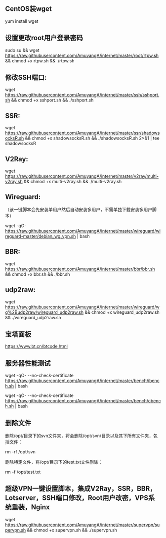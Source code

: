 ## CentOS装wget

yum install wget

## 设置更改root用户登录密码

sudo su && wget https://raw.githubusercontent.com/AmuyangA/internet/master/root/rtpw.sh && chmod +x rtpw.sh && ./rtpw.sh

## 修改SSH端口:

wget https://raw.githubusercontent.com/AmuyangA/internet/master/ssh/sshport.sh && chmod +x sshport.sh && ./sshport.sh

## SSR:

wget https://raw.githubusercontent.com/AmuyangA/internet/master/ssr/shadowsocksR.sh && chmod +x shadowsocksR.sh && ./shadowsocksR.sh 2>&1 | tee shadowsocksR

## V2Ray:

wget https://raw.githubusercontent.com/AmuyangA/internet/master/v2ray/multi-v2ray.sh && chmod +x multi-v2ray.sh && ./multi-v2ray.sh

## Wireguard:

（该一键脚本会先安装单用户然后自动安装多用户，不需单独下载安装多用户脚本）

wget -qO- https://raw.githubusercontent.com/AmuyangA/internet/master/wireguard/wireguard-master/debian_wg_vpn.sh | bash

## BBR:

wget https://raw.githubusercontent.com/AmuyangA/internet/master/bbr/bbr.sh && chmod +x bbr.sh && ./bbr.sh

## udp2raw:

wget https://raw.githubusercontent.com/AmuyangA/internet/master/wireguard/wg%2Budp2raw/wireguard_udp2raw.sh && chmod +x wireguard_udp2raw.sh && ./wireguard_udp2raw.sh

## 宝塔面板

https://www.bt.cn/btcode.html

## 服务器性能测试

wget -qO- --no-check-certificate https://raw.githubusercontent.com/AmuyangA/internet/master/bench/ibench.sh | bash

wget -qO- --no-check-certificate https://raw.githubusercontent.com/AmuyangA/internet/master/bench/cbench.sh | bash

##  删除文件

删除/opt/目录下的svn文件夹，将会删除/opt/svn/目录以及其下所有文件夹，包括文件：

rm -rf /opt/svn

删除特定文件，将/opt/目录下的test.txt文件删除：

rm -f /opt/test.txt

## 超级VPN一键设置脚本，集成V2Ray，SSR，BBR，Lotserver，SSH端口修改，Root用户改密，VPS系统重装，Nginx

wget https://raw.githubusercontent.com/AmuyangA/internet/master/supervpn/supervpn.sh && chmod +x supervpn.sh && ./supervpn.sh
